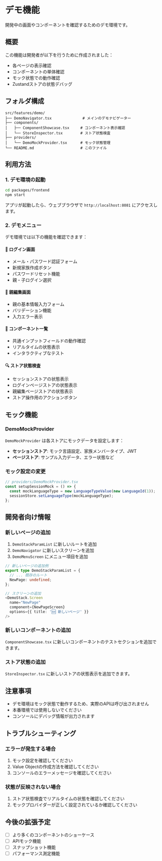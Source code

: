 # デモ機能

開発中の画面やコンポーネントを確認するためのデモ環境です。

## 概要

この機能は開発者が以下を行うために作成されました：

- 各ページの表示確認
- コンポーネントの単体確認
- モック状態での動作確認
- Zustandストアの状態デバッグ

## フォルダ構成

```
src/features/demo/
├── DemoNavigator.tsx              # メインのデモナビゲーター
├── components/
│   ├── ComponentShowcase.tsx     # コンポーネント表示確認
│   └── StoreInspector.tsx        # ストア状態検査
├── providers/
│   └── DemoMockProvider.tsx      # モック状態管理
└── README.md                     # このファイル
```

## 利用方法

### 1. デモ環境の起動

```bash
cd packages/frontend
npm start
```

アプリが起動したら、ウェブブラウザで `http://localhost:8081` にアクセスします。

### 2. デモメニュー

デモ環境では以下の機能を確認できます：

#### 🔐 ログイン画面
- メール・パスワード認証フォーム
- 新規家族作成ボタン
- パスワードリセット機能
- 親・子ログイン選択

#### 👤 親編集画面
- 親の基本情報入力フォーム
- バリデーション機能
- 入力エラー表示

#### 🧩 コンポーネント一覧
- 共通インプットフィールドの動作確認
- リアルタイムの状態表示
- インタラクティブなテスト

#### 🔍 ストア状態検査
- セッションストアの状態表示
- ログインページストアの状態表示
- 親編集ページストアの状態表示
- ストア操作用のアクションボタン

## モック機能

### DemoMockProvider

`DemoMockProvider` は各ストアにモックデータを設定します：

- **セッションストア**: モック言語設定、家族メンバータイプ、JWT
- **ページストア**: サンプル入力データ、エラー状態など

### モック設定の変更

```typescript
// providers/DemoMockProvider.tsx
const setupSessionMock = () => {
  const mockLanguageType = new LanguageTypeValue(new LanguageId(1));
  sessionStore.setLanguageType(mockLanguageType);
};
```

## 開発者向け情報

### 新しいページの追加

1. `DemoStackParamList` に新しいルートを追加
2. `DemoNavigator` に新しいスクリーンを追加
3. `DemoMenuScreen` にメニュー項目を追加

```typescript
// 新しいページの追加例
export type DemoStackParamList = {
  // ... 既存のルート
  NewPage: undefined;
};

// スクリーンの追加
<DemoStack.Screen 
  name="NewPage" 
  component={NewPageScreen}
  options={{ title: '🆕 新しいページ' }}
/>
```

### 新しいコンポーネントの追加

`ComponentShowcase.tsx` に新しいコンポーネントのテストセクションを追加できます。

### ストア状態の追加

`StoreInspector.tsx` に新しいストアの状態表示を追加できます。

## 注意事項

- デモ環境はモック状態で動作するため、実際のAPIは呼び出されません
- 本番環境では使用しないでください
- コンソールにデバッグ情報が出力されます

## トラブルシューティング

### エラーが発生する場合

1. モック設定を確認してください
2. Value Objectの作成方法を確認してください
3. コンソールのエラーメッセージを確認してください

### 状態が反映されない場合

1. ストア状態検査でリアルタイムの状態を確認してください
2. モックプロバイダーが正しく設定されているか確認してください

## 今後の拡張予定

- [ ] より多くのコンポーネントのショーケース
- [ ] APIモック機能
- [ ] スナップショット機能
- [ ] パフォーマンス測定機能
